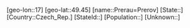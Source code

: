 ﻿---
location: [49.45,17]
type: City
tags:
- geo/City


SpocWebEntityId: 33513
isDeleted: false
confidential: public

---
[geo-lon::17]
[geo-lat::49.45]
[name::Prerau=Prerov]
[State::]
[Country::Czech_Rep.]
[StateId::]
[Population::]
[Unknown::]

